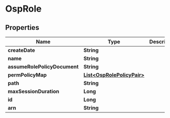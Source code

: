 # OspRole

## Properties
Name | Type | Description | Notes
------------ | ------------- | ------------- | -------------
**createDate** | **String** |  |  [optional]
**name** | **String** |  |  [optional]
**assumeRolePolicyDocument** | **String** |  |  [optional]
**permPolicyMap** | [**List&lt;OspRolePolicyPair&gt;**](OspRolePolicyPair.md) |  |  [optional]
**path** | **String** |  |  [optional]
**maxSessionDuration** | **Long** |  |  [optional]
**id** | **Long** |  |  [optional]
**arn** | **String** |  |  [optional]
